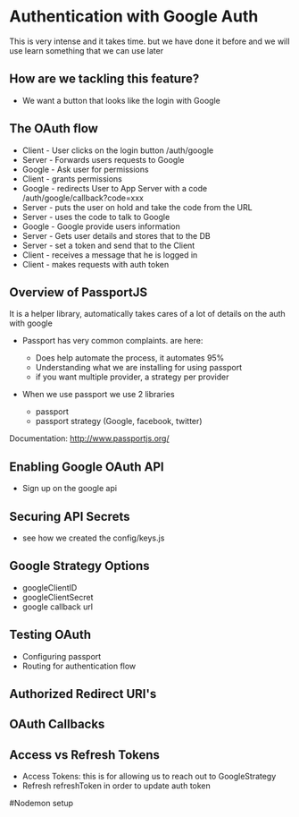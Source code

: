 # Authentication with Google Auth

This is very intense and it takes time. but we have done it before and we
will use learn something that we can use later

## How are we tackling this feature?

* We want a button that looks like the login with Google

## The OAuth flow

* Client - User clicks on the login button /auth/google
* Server - Forwards users requests to Google
* Google - Ask user for permissions
* Client - grants permissions
* Google - redirects User to App Server with a code /auth/google/callback?code=xxx
* Server - puts the user on hold and take the code from the URL
* Server - uses the code to talk to Google
* Google - Google provide users information
* Server - Gets user details and stores that to the DB
* Server - set a token and send that to the Client
* Client - receives a message that he is logged in
* Client - makes requests with auth token

## Overview of PassportJS

It is a helper library, automatically takes cares of a lot of details on the auth with google

* Passport has very common complaints. are here:

  * Does help automate the process, it automates 95%
  * Understanding what we are installing for using passport
  * if you want multiple provider, a strategy per provider

* When we use passport we use 2 libraries
  * passport
  * passport strategy (Google, facebook, twitter)

Documentation: http://www.passportjs.org/

## Enabling Google OAuth API

* Sign up on the google api

## Securing API Secrets

* see how we created the config/keys.js

## Google Strategy Options

* googleClientID
* googleClientSecret
* google callback url

## Testing OAuth

* Configuring passport
* Routing for authentication flow

## Authorized Redirect URI's

## OAuth Callbacks

## Access vs Refresh Tokens

* Access Tokens: this is for allowing us to reach out to GoogleStrategy
* Refresh refreshToken in order to update auth token

#Nodemon setup
